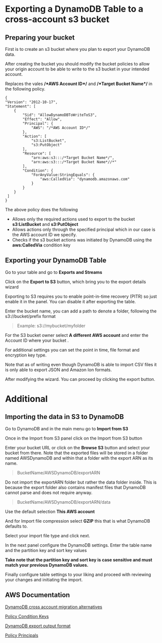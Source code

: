 # Exporting a DynamoDB Table to a cross-account s3 bucket

## Preparing your bucket

First is to create an s3 bucket where you plan to export your DynamoDB data.

After creating the bucket you should modify the bucket policies to allow your origin account to be able to write to the s3 bucket in your intended account.


Replaces the vales  **/\*AWS Account ID\*/** and **/\*Target Bucket Name\*/** in the following policy.

    {
    "Version": "2012-10-17",
    "Statement": [
        {
            "Sid": "AllowDynamoDBToWriteToS3",
            "Effect": "Allow",
            "Principal": {
                "AWS": "/*AWS Account ID*/"
            },
            "Action": [
                "s3:ListBucket",
                "s3:PutObject"
            ],
            "Resource": [
                "arn:aws:s3:::/*Target Bucket Name*/",
                "arn:aws:s3:::/*Target Bucket Name*//*"
            ],
            "Condition": {
                "ForAnyValue:StringEquals": {
                    "aws:CalledVia": "dynamodb.amazonaws.com"
                }
            }
        }
	 ]
	}

The above policy does the following

 - Allows only the required actions used to export to the bucket **s3:ListBucket** and **s3:PutObject**
 - Allows actions only through the specified principal which in our case is the AWS account ID we specify.
 - Checks if the s3 bucket actions was initiated by DynamoDB using the **aws:CalledVia** condition key



## Exporting your DynamoDB Table

Go to your table and go to **Exports and Streams**

Click on the **Export to S3** button, which bring you to the export details wizard

Exporting to S3 requires you to enable point-in-time recovery (PITR) so just enable it in the panel. You can disable it after exporting the table.

Enter the bucket name, you can add a path to denote a folder, following the s3://bucket/prefix format

>Example:  s3://mybucket/myfolder


For the S3 bucket owner select **A different AWS account** and enter the Account ID where your bucket .

For additional settings you can set the point in time, file format and encryption key type.

Note that as of writing even though DynamoDB is able to import CSV files it is only able to export JSON and Amazon Ion formats.

After modifying the wizard. You can proceed by clicking the export button.


# Additional
## Importing the data in S3 to DynamoDB

Go to DynamoDB and in the main menu go to **Import from S3**

Once in the Import from S3 panel click on the Import from S3 button

Enter your bucket URL or click on the **Browse S3** button and select your bucket from there.
Note that the exported files will be stored in a folder named AWSDynamoDB and within that a folder with the export ARN as its name.

> BucketName/AWSDynamoDB/exportARN

Do not import the exportARN folder but rather the data folder inside. This is because the export folder also contains manifest files that DynamoDB cannot parse and does not require anyway.

> BucketName/AWSDynamoDB/exportARN/data

Use the default selection **This AWS account**

And for Import file compression select **GZIP** this that is what DynamoDB defaults to.

Select your import file type and click next.

In the next panel configure the DynamoDB settings.
Enter the table name and the partition key and sort key values

**Take note that the partition key and sort key is case sensitive and must match your previous DynamoDB values.**

Finally configure table settings to your liking and proceed with reviewing your changes and initiating the import.




## AWS Documentation 
[DynamoDB cross account migration alternatives](https://aws.amazon.com/premiumsupport/knowledge-center/dynamodb-cross-account-migration/)

[Policy Condition Keys](https://docs.aws.amazon.com/IAM/latest/UserGuide/reference_policies_condition-keys.html)

[DynamoDB export output format](https://docs.aws.amazon.com/amazondynamodb/latest/developerguide/S3DataExport.Output.html)

[Policy Principals](https://docs.aws.amazon.com/IAM/latest/UserGuide/reference_policies_elements_principal.html)
